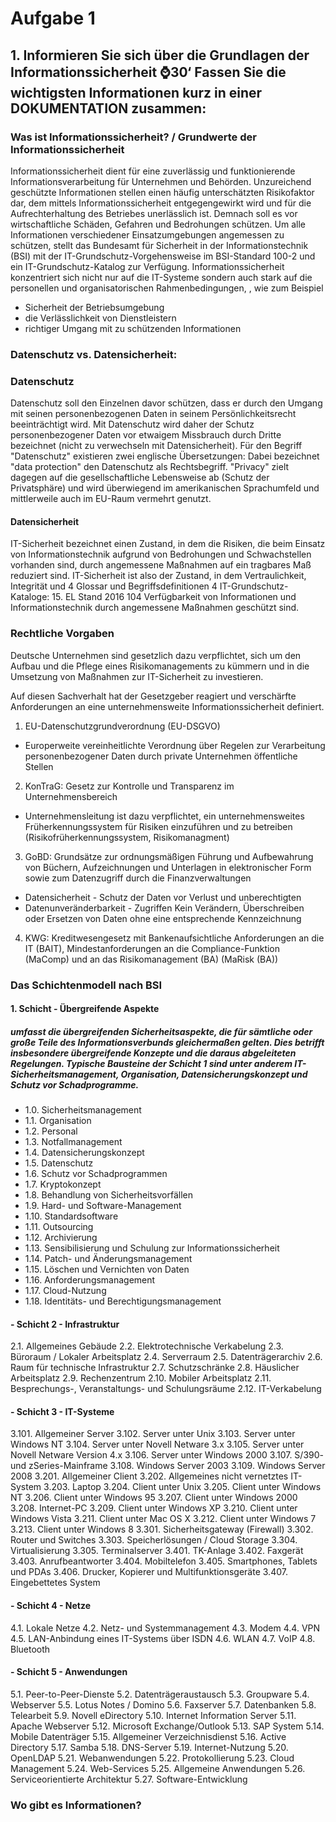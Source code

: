 # Aufgabe 1

## 1. Informieren Sie sich über die Grundlagen der Informationssicherheit ⌚30‘ Fassen Sie die wichtigsten Informationen kurz in einer DOKUMENTATION zusammen:

### Was ist Informationssicherheit? / Grundwerte der Informationssicherheit

Informationssicherheit dient für eine zuverlässig und funktionierende Informationsverarbeitung für Unternehmen und Behörden. Unzureichend geschützte Informationen stellen einen häufig unterschätzten Risikofaktor dar, dem mittels Informationssicherheit entgegengewirkt wird und für die Aufrechterhaltung des Betriebes unerlässlich ist. Demnach soll es vor wirtschaftliche Schäden, Gefahren und Bedrohungen schützen.
Um alle Informationen verschiedener Einsatzumgebungen angemessen zu schützen, stellt das Bundesamt für Sicherheit in der Informationstechnik (BSI) mit der IT-Grundschutz-Vorgehensweise im BSI-Standard 100-2 und ein IT-Grundschutz-Katalog zur Verfügung.
Informationssicherheit konzentriert sich nicht nur auf die IT-Systeme sondern auch stark auf die personellen und organisatorischen Rahmenbedingungen, , wie zum Beispiel

- Sicherheit der Betriebsumgebung 
- die Verlässlichkeit von Dienstleistern
- richtiger Umgang mit zu schützenden Informationen


### Datenschutz vs. Datensicherheit:

### Datenschutz
Datenschutz soll den Einzelnen davor schützen, dass er durch den Umgang mit seinen personenbezogenen
Daten in seinem Persönlichkeitsrecht beeinträchtigt wird. Mit Datenschutz wird daher der Schutz
personenbezogener Daten vor etwaigem Missbrauch durch Dritte bezeichnet (nicht zu verwechseln mit
Datensicherheit).
Für den Begriff "Datenschutz" existieren zwei englische Übersetzungen: Dabei bezeichnet "data protection"
den Datenschutz als Rechtsbegriff. "Privacy" zielt dagegen auf die gesellschaftliche Lebensweise
ab (Schutz der Privatsphäre) und wird überwiegend im amerikanischen Sprachumfeld und mittlerweile
auch im EU-Raum vermehrt genutzt.


#### Datensicherheit
IT-Sicherheit bezeichnet einen Zustand, in dem die Risiken, die beim Einsatz von Informationstechnik aufgrund von Bedrohungen und Schwachstellen vorhanden sind, durch angemessene Maßnahmen auf ein tragbares Maß reduziert sind. IT-Sicherheit ist also der Zustand, in dem Vertraulichkeit, Integrität und 4 Glossar und Begriffsdefinitionen 4 IT-Grundschutz-Kataloge: 15. EL Stand 2016 104 Verfügbarkeit von Informationen und Informationstechnik durch angemessene Maßnahmen geschützt sind.


### Rechtliche Vorgaben


Deutsche Unternehmen sind gesetzlich dazu verpflichtet, sich um den Aufbau und die Pflege eines Risikomanagements zu kümmern und in die Umsetzung von Maßnahmen zur IT-Sicherheit zu investieren.

Auf diesen Sachverhalt hat der Gesetzgeber reagiert und verschärfte Anforderungen an eine unternehmensweite Informationssicherheit definiert.

1. EU-Datenschutzgrundverordnung (EU-DSGVO)
- Europerweite vereinheitlichte Verordnung über Regelen zur Verarbeitung personenbezogener Daten durch private Unternehmen öffentliche Stellen 
2. KonTraG: Gesetz zur Kontrolle und Transparenz im Unternehmensbereich
- Unternehmensleitung ist dazu verpflichtet, ein unternehmensweites Früherkennungssystem für Risiken einzuführen und zu betreiben (Risikofrüherkennungssystem, Risikomanagment)
3. GoBD: Grundsätze zur ordnungsmäßigen Führung und Aufbewahrung von Büchern, Aufzeichnungen und Unterlagen in elektronischer Form sowie zum Datenzugriff durch die Finanzverwaltungen
- Datensicherheit	-
Schutz der Daten vor Verlust und unberechtigten 
- Datenunveränderbarkeit -
Zugriffen	Kein Verändern, Überschreiben oder Ersetzen von Daten ohne eine entsprechende Kennzeichnung
4. KWG: Kreditwesengesetz mit Bankenaufsichtliche Anforderungen an die IT (BAIT), Mindestanforderungen an die Compliance-Funktion (MaComp) und an das Risikomanagement (BA) (MaRisk (BA))

### Das Schichtenmodell nach BSI
#### 1. Schicht - Übergreifende Aspekte
##### umfasst die übergreifenden Sicherheitsaspekte, die für sämtliche oder große Teile des Informationsverbunds gleichermaßen gelten. Dies betrifft insbesondere übergreifende Konzepte und die daraus abgeleiteten Regelungen. Typische Bausteine der Schicht 1 sind unter anderem IT-Sicherheitsmanagement, Organisation, Datensicherungskonzept und Schutz vor Schadprogramme.
 - 1.0. Sicherheitsmanagement
 - 1.1. Organisation
 - 1.2. Personal
 - 1.3. Notfallmanagement
 - 1.4. Datensicherungskonzept
 - 1.5. Datenschutz
 - 1.6. Schutz vor Schadprogrammen
 - 1.7. Kryptokonzept
 - 1.8. Behandlung von Sicherheitsvorfällen
 - 1.9. Hard- und Software-Management
 - 1.10. Standardsoftware
 - 1.11. Outsourcing
 - 1.12. Archivierung
 - 1.13. Sensibilisierung und Schulung zur Informationssicherheit
 - 1.14. Patch- und Änderungsmanagement
 - 1.15. Löschen und Vernichten von Daten
 - 1.16. Anforderungsmanagement
 - 1.17. Cloud-Nutzung
 - 1.18. Identitäts- und Berechtigungsmanagement
#### - Schicht 2 - Infrastruktur
 2.1. Allgemeines Gebäude
 2.2. Elektrotechnische Verkabelung
 2.3. Büroraum / Lokaler Arbeitsplatz
 2.4. Serverraum
 2.5. Datenträgerarchiv
 2.6. Raum für technische Infrastruktur
 2.7. Schutzschränke
 2.8. Häuslicher Arbeitsplatz
 2.9. Rechenzentrum
 2.10. Mobiler Arbeitsplatz
 2.11. Besprechungs-, Veranstaltungs- und Schulungsräume
 2.12. IT-Verkabelung
#### - Schicht 3 - IT-Systeme
 3.101. Allgemeiner Server
 3.102. Server unter Unix
 3.103. Server unter Windows NT
 3.104. Server unter Novell Netware 3.x
 3.105. Server unter Novell Netware Version 4.x
 3.106. Server unter Windows 2000
 3.107. S/390- und zSeries-Mainframe
 3.108. Windows Server 2003
 3.109. Windows Server 2008
 3.201. Allgemeiner Client
 3.202. Allgemeines nicht vernetztes IT-System
 3.203. Laptop
 3.204. Client unter Unix
 3.205. Client unter Windows NT
 3.206. Client unter Windows 95
 3.207. Client unter Windows 2000
 3.208. Internet-PC
 3.209. Client unter Windows XP
 3.210. Client unter Windows Vista
 3.211. Client unter Mac OS X
 3.212. Client unter Windows 7
 3.213. Client unter Windows 8
 3.301. Sicherheitsgateway (Firewall)
 3.302. Router und Switches
 3.303. Speicherlösungen / Cloud Storage
 3.304. Virtualisierung
 3.305. Terminalserver
 3.401. TK-Anlage
 3.402. Faxgerät
 3.403. Anrufbeantworter
 3.404. Mobiltelefon
 3.405. Smartphones, Tablets und PDAs
 3.406. Drucker, Kopierer und Multifunktionsgeräte
 3.407. Eingebettetes System
#### - Schicht 4 - Netze
 4.1. Lokale Netze
 4.2. Netz- und Systemmanagement
 4.3. Modem
 4.4. VPN
 4.5. LAN-Anbindung eines IT-Systems über ISDN
 4.6. WLAN
 4.7. VoIP
 4.8. Bluetooth
#### - Schicht 5 - Anwendungen
 5.1. Peer-to-Peer-Dienste
 5.2. Datenträgeraustausch
 5.3. Groupware
 5.4. Webserver
 5.5. Lotus Notes / Domino
 5.6. Faxserver
 5.7. Datenbanken
 5.8. Telearbeit
 5.9. Novell eDirectory
 5.10. Internet Information Server
 5.11. Apache Webserver
 5.12. Microsoft Exchange/Outlook
 5.13. SAP System
 5.14. Mobile Datenträger
 5.15. Allgemeiner Verzeichnisdienst
 5.16. Active Directory
 5.17. Samba
 5.18. DNS-Server
 5.19. Internet-Nutzung
 5.20. OpenLDAP
 5.21. Webanwendungen
5.22. Protokollierung
5.23. Cloud Management
5.24. Web-Services
5.25. Allgemeine Anwendungen
5.26. Serviceorientierte Architektur
5.27. Software-Entwicklung


### Wo gibt es Informationen?
